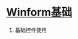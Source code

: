 # [Winform基础](https://docs.microsoft.com/zh-cn/dotnet/desktop/winforms/?view=netdesktop-5.0&preserve-view=true)

1. 基础控件使用
